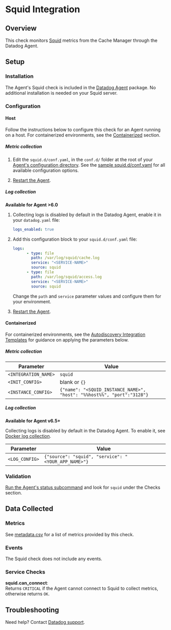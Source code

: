 # Squid Integration

## Overview

This check monitors [Squid][9] metrics from the Cache Manager through the Datadog Agent.

## Setup
### Installation

The Agent's Squid check is included in the [Datadog Agent][2] package. No additional installation is needed on your Squid server.

### Configuration
#### Host

Follow the instructions below to configure this check for an Agent running on a host. For containerized environments, see the [Containerized](#containerized) section.

##### Metric collection

1. Edit the `squid.d/conf.yaml`, in the `conf.d/` folder at the root of your [Agent's configuration directory][3]. See the [sample squid.d/conf.yaml][4] for all available configuration options.

2. [Restart the Agent][5].

##### Log collection

**Available for Agent >6.0**

1. Collecting logs is disabled by default in the Datadog Agent, enable it in your `datadog.yaml` file:

    ```yaml
    logs_enabled: true
    ```

2. Add this configuration block to your `squid.d/conf.yaml` file:

    ```yaml
    logs:
          - type: file
            path: /var/log/squid/cache.log
            service: "<SERVICE-NAME>"
            source: squid
          - type: file
            path: /var/log/squid/access.log
            service: "<SERVICE-NAME>"
            source: squid
      ```

    Change the `path` and `service` parameter values and configure them for your environment.

3. [Restart the Agent][5].

#### Containerized
For containerized environments, see the [Autodiscovery Integration Templates][1] for guidance on applying the parameters below.

##### Metric collection

| Parameter            | Value                                                                  |
|----------------------|------------------------------------------------------------------------|
| `<INTEGRATION_NAME>` | `squid`                                                                |
| `<INIT_CONFIG>`      | blank or `{}`                                                          |
| `<INSTANCE_CONFIG>`  | `{"name": "<SQUID_INSTANCE_NAME>", "host": "%%host%%", "port":"3128"}` |

##### Log collection

**Available for Agent v6.5+**

Collecting logs is disabled by default in the Datadog Agent. To enable it, see [Docker log collection][10].

| Parameter      | Value                                               |
|----------------|-----------------------------------------------------|
| `<LOG_CONFIG>` | `{"source": "squid", "service": "<YOUR_APP_NAME>"}` |

### Validation

[Run the Agent's status subcommand][6] and look for `squid` under the Checks section.

## Data Collected

### Metrics

See [metadata.csv][7] for a list of metrics provided by this check.

### Events

The Squid check does not include any events.

### Service Checks

**squid.can_connect**:<br>
Returns `CRITICAL` if the Agent cannot connect to Squid to collect metrics, otherwise returns `OK`.

## Troubleshooting
Need help? Contact [Datadog support][8].


[1]: https://docs.datadoghq.com/agent/autodiscovery/integrations
[2]: https://app.datadoghq.com/account/settings#agent
[3]: https://docs.datadoghq.com/agent/guide/agent-configuration-files/#agent-configuration-directory
[4]: https://github.com/DataDog/integrations-core/blob/master/squid/datadog_checks/squid/data/conf.yaml.example
[5]: https://docs.datadoghq.com/agent/guide/agent-commands/#start-stop-and-restart-the-agent
[6]: https://docs.datadoghq.com/agent/guide/agent-commands/#agent-status-and-information
[7]: https://github.com/DataDog/integrations-core/blob/master/squid/metadata.csv
[8]: https://docs.datadoghq.com/help
[9]: http://www.squid-cache.org/
[10]: https://docs.datadoghq.com/agent/docker/log/?tab=containerinstallation#setup
